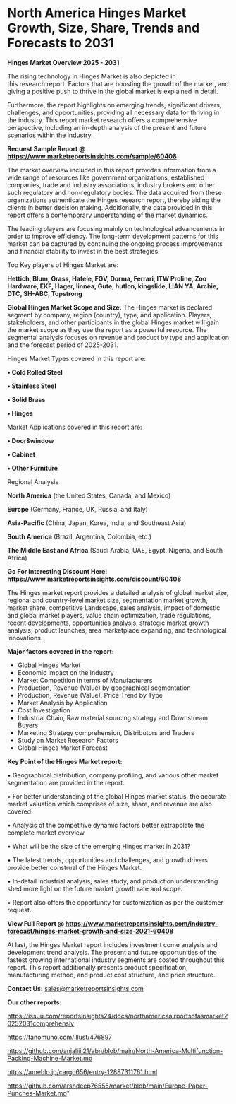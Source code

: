 # North America Hinges Market Growth, Size, Share, Trends and Forecasts to 2031

<Strong> Hinges Market Overview 2025 - 2031</strong>

The rising technology in Hinges Market is also depicted in this research report. Factors that are boosting the growth of the market, and giving a positive push to thrive in the global market is explained in detail.

Furthermore, the report highlights on emerging trends, significant drivers, challenges, and opportunities, providing all necessary data for thriving in the industry. This report market research offers a comprehensive perspective, including an in-depth analysis of the present and future scenarios within the industry.

<strong>Request Sample Report @ <a href=https://www.marketreportsinsights.com/sample/60408>https://www.marketreportsinsights.com/sample/60408</a></strong>

The market overview included in this report provides information from a wide range of resources like government organizations, established companies, trade and industry associations, industry brokers and other such regulatory and non-regulatory bodies. The data acquired from these organizations authenticate the Hinges research report, thereby aiding the clients in better decision making. Additionally, the data provided in this report offers a contemporary understanding of the market dynamics.

The leading players are focusing mainly on technological advancements in order to improve efficiency. The long-term development patterns for this market can be captured by continuing the ongoing process improvements and financial stability to invest in the best strategies.

Top Key players of Hinges Market are:

<strong>Hettich, Blum, Grass, Hafele, FGV, Dorma, Ferrari, ITW Proline, Zoo Hardware, EKF, Hager, linnea, Gute, hutlon, kingslide, LIAN YA, Archie, DTC, SH-ABC, Topstrong</strong>

<strong><b>Global Hinges Market Scope and Size:</b></strong>
The Hinges market is declared segment by company, region (country), type, and application. Players, stakeholders, and other participants in the global Hinges market will gain the market scope as they use the report as a powerful resource. The segmental analysis focuses on revenue and product by type and application and the forecast period of 2025-2031.

Hinges Market Types covered in this report are:

<strong>• Cold Rolled Steel

• Stainless Steel

• Solid Brass

• Hinges</strong>

Market Applications covered in this report are:

<strong>• Door&window

• Cabinet

• Other Furniture</strong> 

Regional Analysis

<strong>North America</strong> (the United States, Canada, and Mexico)

<strong>Europe</strong> (Germany, France, UK, Russia, and Italy)

<strong>Asia-Pacific</strong> (China, Japan, Korea, India, and Southeast Asia)

<strong>South America</strong> (Brazil, Argentina, Colombia, etc.)

<strong>The Middle East and Africa</strong> (Saudi Arabia, UAE, Egypt, Nigeria, and South Africa)

<strong>Go For Interesting Discount Here: <a href=https://www.marketreportsinsights.com/discount/60408>https://www.marketreportsinsights.com/discount/60408</a></strong>

The Hinges market report provides a detailed analysis of global market size, regional and country-level market size, segmentation market growth, market share, competitive Landscape, sales analysis, impact of domestic and global market players, value chain optimization, trade regulations, recent developments, opportunities analysis, strategic market growth analysis, product launches, area marketplace expanding, and technological innovations.

<strong><b>Major factors covered in the report:</b></strong>
<ul>
  <li>Global Hinges Market </li>
  <li>Economic Impact on the Industry</li>
  <li>Market Competition in terms of Manufacturers</li>
  <li>Production, Revenue (Value) by geographical segmentation</li>
  <li>Production, Revenue (Value), Price Trend by Type</li>
  <li>Market Analysis by Application</li>
  <li>Cost Investigation</li>
  <li>Industrial Chain, Raw material sourcing strategy and Downstream Buyers</li>
  <li>Marketing Strategy comprehension, Distributors and Traders</li>
  <li>Study on Market Research Factors</li>
  <li>Global Hinges Market Forecast</li>
</ul>

<strong><b>Key Point of the Hinges Market report:</b></strong>

• Geographical distribution, company profiling, and various other market segmentation are provided in the report.

• For better understanding of the global Hinges market status, the accurate market valuation which comprises of size, share, and revenue are also covered.

• Analysis of the competitive dynamic factors better extrapolate the complete market overview

• What will be the size of the emerging Hinges market in 2031?

• The latest trends, opportunities and challenges, and growth drivers provide better construal of the Hinges Market.

• In-detail industrial analysis, sales study, and production understanding shed more light on the future market growth rate and scope.

• Report also offers the opportunity for customization as per the customer request.

<strong><b>View Full Report @ <a href=https://www.marketreportsinsights.com/industry-forecast/hinges-market-growth-and-size-2021-60408>https://www.marketreportsinsights.com/industry-forecast/hinges-market-growth-and-size-2021-60408</a></b></strong>


At last, the Hinges Market report includes investment come analysis and development trend analysis. The present and future opportunities of the fastest growing international industry segments are coated throughout this report. This report additionally presents product specification, manufacturing method, and product cost structure, and price structure.

<strong>Contact Us:</strong>
sales@marketreportsinsights.com

<strong>Our other reports:</strong>

<a href=https://issuu.com/reportsinsights24/docs/northamericaairportsofasmarket20252031comprehensiv>https://issuu.com/reportsinsights24/docs/northamericaairportsofasmarket20252031comprehensiv</a>

<a href=https://tanomuno.com/illust/476897>https://tanomuno.com/illust/476897</a>

<a href=https://github.com/anjaliiii21/abn/blob/main/North-America-Multifunction-Packing-Machine-Market.md>https://github.com/anjaliiii21/abn/blob/main/North-America-Multifunction-Packing-Machine-Market.md</a>

<a href=https://ameblo.jp/cargo656/entry-12887311761.html>https://ameblo.jp/cargo656/entry-12887311761.html</a>

<a href=https://github.com/arshdeep76555/market/blob/main/Europe-Paper-Punches-Market.md>https://github.com/arshdeep76555/market/blob/main/Europe-Paper-Punches-Market.md</a>"
